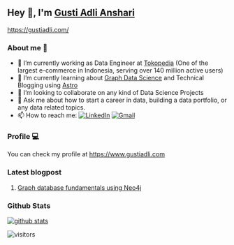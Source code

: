 ## Hey 👋, I'm [Gusti Adli Anshari]()

https://gustiadli.com/

### About me :eyes:

- 🔭 I’m currently working as Data Engineer at [Tokopedia](https://www.tokopedia.com/about/) (One of the largest e-commerce in Indonesia, serving over 140 million active users)
- 🌱 I’m currently learning about [Graph Data Science](https://www.graphable.ai/blog/graph-data-science/) and Technical Blogging using [Astro](https://astro.build/)
- 👯 I’m looking to collaborate on any kind of Data Science Projects
- 💬 Ask me about how to start a career in data, building a data portfolio, or any data related topics.
- 📫 How to reach me: [![LinkedIn](https://img.shields.io/badge/-linkedin-blue?style=flat-square&logo=linkedin&logoColor=white)](https://www.linkedin.com/gstdl) [![Gmail](https://img.shields.io/badge/-gmail-tomato?style=flat-square&logo=Gmail&logoColor=white)](mailto:gustiadli94@gmail.com) 

### Profile :computer:

You can check my profile at https://www.gustiadli.com

<!-- <img align='right' src="https://media.giphy.com/media/M9gbBd9nbDrOTu1Mqx/giphy.gif" width="200">

### Languages and Tools :computer:

[![Python Badge](https://img.shields.io/badge/Python-3776AB?logo=python&logoColor=fff&style=flat)](https://github.com/gstdl)
[![Go Badge](https://img.shields.io/badge/Go-00ADD8?logo=go&logoColor=fff&style=flat)](https://github.com/gstdl)
[![R Badge](https://img.shields.io/badge/R-276DC3?logo=r&logoColor=fff&style=flat)](https://github.com/gstdl)
[![NumPy Badge](https://img.shields.io/badge/NumPy-013243?logo=numpy&logoColor=fff&style=flat)](https://github.com/gstdl)
[![pandas Badge](https://img.shields.io/badge/pandas-150458?logo=pandas&logoColor=fff&style=flat)](https://github.com/gstdl)
[![SciPy Badge](https://img.shields.io/badge/SciPy-8CAAE6?logo=scipy&logoColor=fff&style=flat)](https://github.com/gstdl)

[![Plotly Badge](https://img.shields.io/badge/Plotly-3F4F75?logo=plotly&logoColor=fff&style=flat)](https://github.com/gstdl)
[![Tableau Badge](https://img.shields.io/badge/Tableau-E97627?logo=tableau&logoColor=fff&style=flat)](https://github.com/gstdl)
[![scikit-learn Badge](https://img.shields.io/badge/scikit--learn-F7931E?logo=scikitlearn&logoColor=fff&style=flat)](https://github.com/gstdl)
[![PyTorch Badge](https://img.shields.io/badge/PyTorch-EE4C2C?logo=pytorch&logoColor=fff&style=flat)](https://github.com/gstdl)
[![TensorFlow Badge](https://img.shields.io/badge/TensorFlow-FF6F00?logo=tensorflow&logoColor=fff&style=flat)](https://github.com/gstdl)
[![Apache Airflow Badge](https://img.shields.io/badge/Apache%20Airflow-017CEE?logo=apacheairflow&logoColor=fff&style=flat)](https://github.com/gstdl)

[![Apache Spark Badge](https://img.shields.io/badge/Apache%20Spark-E25A1C?logo=apachespark&logoColor=fff&style=flat)](https://github.com/gstdl)
[![Apache Kafka Badge](https://img.shields.io/badge/Apache%20Kafka-231F20?logo=apachekafka&logoColor=fff&style=flat)](https://github.com/gstdl)
[![Flask Badge](https://img.shields.io/badge/Flask-000?logo=flask&logoColor=fff&style=flat)](https://github.com/gstdl)
[![Postman Badge](https://img.shields.io/badge/Postman-FF6C37?logo=postman&logoColor=fff&style=flat)](https://github.com/gstdl)
[![Pytest Badge](https://img.shields.io/badge/Pytest-0A9EDC?logo=pytest&logoColor=fff&style=flat)](https://github.com/gstdl)

[![Google Cloud Badge](https://img.shields.io/badge/Google%20Cloud-4285F4?logo=googlecloud&logoColor=fff&style=flat)](https://github.com/gstdl)
[![Amazon AWS Badge](https://img.shields.io/badge/Amazon%20AWS-232F3E?logo=amazonaws&logoColor=fff&style=flat)](https://github.com/gstdl)
[![Docker Badge](https://img.shields.io/badge/Docker-2496ED?logo=docker&logoColor=fff&style=flat)](https://github.com/gstdl)
[![PostgreSQL Badge](https://img.shields.io/badge/PostgreSQL-4169E1?logo=postgresql&logoColor=fff&style=flat)](https://github.com/gstdl)
[![Redis Badge](https://img.shields.io/badge/Redis-DC382D?logo=redis&logoColor=fff&style=flat)](https://github.com/gstdl)
[![Neo4j Badge](https://img.shields.io/badge/Neo4j-008CC1?logo=neo4j&logoColor=fff&style=flat)](https://github.com/gstdl)

[![Git Badge](https://img.shields.io/badge/Git-F05032?logo=git&logoColor=fff&style=flat)](https://github.com/gstdl)
[![GitHub Badge](https://img.shields.io/badge/GitHub-181717?logo=github&logoColor=fff&style=flat)](https://github.com/gstdl)
[![GitLab Badge](https://img.shields.io/badge/GitLab-FC6D26?logo=gitlab&logoColor=fff&style=flat)](https://github.com/gstdl)
[![Jenkins Badge](https://img.shields.io/badge/Jenkins-D24939?logo=jenkins&logoColor=fff&style=flat)](https://github.com/gstdl) -->

### Latest blogpost

1. [Graph database fundamentals using Neo4j](https://gstdl.github.io/my-learning-notes/graph-database-using-neo4j/)


### Github Stats

<!-- https://github.com/anuraghazra/github-readme-stats -->

[![github stats](https://github-readme-stats.vercel.app/api?username=gstdl)](https://github.com/gstdl/github-readme-stats)

![visitors](https://visitor-badge.glitch.me/badge?page_id=gstdl.gstdl)

<!--
**gstdl/gstdl** is a ✨ _special_ ✨ repository because its `README.md` (this file) appears on your GitHub profile.

Here are some ideas to get you started:

- 🔭 I’m currently working on ...
- 🌱 I’m currently learning ...
- 👯 I’m looking to collaborate on ...
- 🤔 I’m looking for help with ...
- 💬 Ask me about ...
- 📫 How to reach me: ...
- 😄 Pronouns: ...
- ⚡ Fun fact: ...
-->
